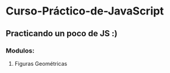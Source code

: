# Curso-Práctico-de-JavaScript

## Practicando un poco de JS :)

### Modulos:

1. Figuras Geométricas
